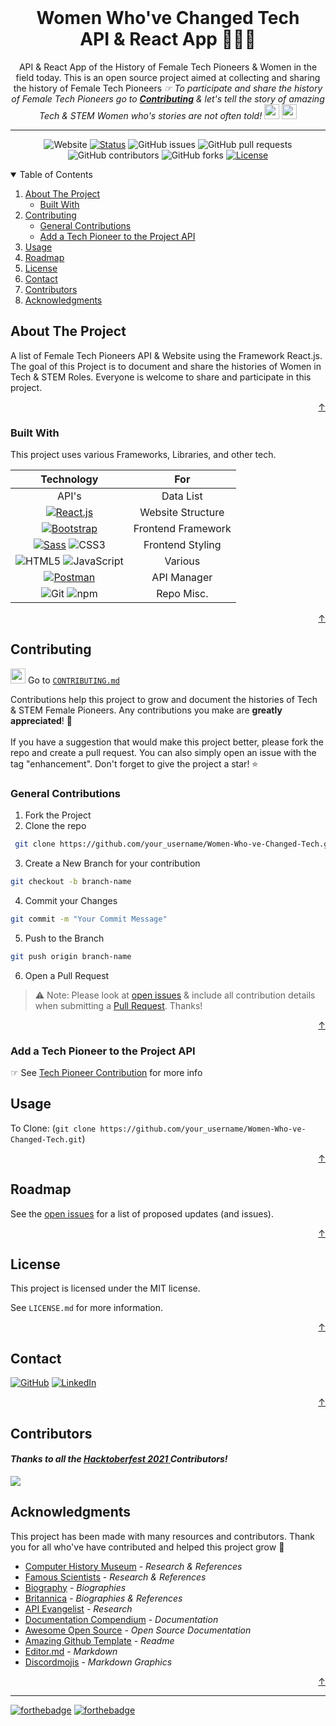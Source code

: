 <div id="top"></div>

<br />
<div align="center">

  <h1 align="center">Women Who've Changed Tech <br>
  API & React App   👩🏻‍💻 </h1>
  <p align="center">
    API & React App of the History of Female Tech Pioneers & Women in the field today. This is an open source project aimed at collecting and sharing the history of Female Tech Pioneers <i> ☞ To participate and share the history of Female Tech Pioneers go to <a href="#contributing"><strong>Contributing</strong></a> & let's tell the story of amazing Tech & STEM Women who's stories are not often told! </i><img src="https://emojis.slackmojis.com/emojis/images/1581335465/7773/feminist_parrot.png?1581335465" height="24px" width="24px">  <img src="https://emojis.slackmojis.com/emojis/images/1617045507/25704/girl_power.gif?1617045507" height="24px" width="24px">
 </p>

  </div>

  ---

<div align="center">

![Website](https://img.shields.io/website?down_color=red&up_color=green&url=https%3A%2F%2Fwomen-who-changed-tech.netlify.app%2F)
[![Status](https://img.shields.io/badge/status-active-success.svg)](https://women-who-changed-tech.netlify.app/) 
![GitHub issues](https://img.shields.io/github/issues/kwing25/Women-Who-ve-Changed-Tech?style=flat)
![GitHub pull requests](https://img.shields.io/github/issues-pr/kwing25/Women-Who-ve-Changed-Tech?style=flat)
![GitHub contributors](https://img.shields.io/github/contributors/kwing25/Women-Who-ve-Changed-Tech)
![GitHub forks](https://img.shields.io/github/forks/kwing25/Women-Who-ve-Changed-Tech)
[![License](https://img.shields.io/badge/license-MIT-blue.svg)](/LICENSE)



</div>


<!-- TABLE OF CONTENTS -->
<details open>
  <summary>Table of Contents</summary>
  <ol>
    <li>
      <a href="#about-the-project">About The Project</a>
      <ul>
        <li><a href="#built-with">Built With</a></li>
      </ul>
    </li>
    </li>
    <li><a href="#contributing">Contributing</a>
      <ul>
        <li><a href="#general-contributions">General Contributions</a></li>
        <li><a href="#add-a-tech-pioneer-to-the-project-api">Add a Tech Pioneer to the Project API</a></li>
      </ul>
    </li>
    <li><a href="#usage">Usage</a></li>
    <li><a href="#roadmap">Roadmap</a></li>
    <li><a href="#license">License</a></li>
    <li><a href="#contact">Contact</a></li>
     <li><a href="#contributors">Contributors</a></li>
    <li><a href="#acknowledgments">Acknowledgments</a></li>
  </ol>
</details>


<!-- ABOUT THE PROJECT -->
## About The Project

A list of Female Tech Pioneers API & Website using the Framework React.js. The goal of this Project is to document and share the histories of Women in Tech & STEM Roles. Everyone is welcome to share and participate in this project. 


<p align="right"><a href="#top">↑</a></p>

### Built With
This project uses various Frameworks, Libraries, and other tech.

| Technology  | For   |
| :------------: | :------------: |
| API's | Data List |
|   [![React.js](https://img.shields.io/badge/React.js-000000?style=flat&logo=React&link=https://reactjs.org/)](https://reactjs.org/)| Website Structure |
| [![Bootstrap](https://img.shields.io/badge/Bootstrap-000000?style=flat-square&logo=Bootstrap&link=https://getbootstrap.com/)](https://getbootstrap.com/) | Frontend Framework |
| [![Sass](https://img.shields.io/badge/Sass-000000?style=flat&logo=Sass&link=https://sass-lang.com/)](https://sass-lang.com/) ![CSS3](https://img.shields.io/badge/CSS3-000000?style=flat&logo=CSS3)| Frontend Styling |
| ![HTML5](https://img.shields.io/badge/HTML5-000000?style=flat&logo=HTML5) ![JavaScript](https://img.shields.io/badge/JavaScript-000000?style=flat&logo=JavaScript) | Various |
| [![Postman](https://img.shields.io/badge/Postman-000000?style=flat&logo=Postman&link=postman.com)](postman.com) | API Manager |
| ![Git](https://img.shields.io/badge/Git-000000?style=flat&logo=Git) ![npm](https://img.shields.io/badge/npm-000000?style=flat&logo=npm)| Repo Misc. |



<p align="right"><a href="#top">↑</a></p>

<!-- CONTRIBUTING -->
## Contributing

 <img src="https://emojis.slackmojis.com/emojis/images/1617576678/27300/arrow.gif?1617576678" height="24px" width="24px"> Go to <a href="https://github.com/kwing25/Women-Who-ve-Changed-Tech/blob/main/CONTRIBUTING.md"> ```CONTRIBUTING.md```</a>
 

Contributions help this project to grow and document the histories of Tech & STEM Female Pioneers. Any contributions you make are **greatly appreciated**! 🤝 <br><br>
If you have a suggestion that would make this project better, please fork the repo and create a pull request. You can also simply open an issue with the tag "enhancement". Don't forget to give the project a star! ⭐️

### **General Contributions**
  1. Fork the Project 
  2. Clone the repo 
  ```sh
   git clone https://github.com/your_username/Women-Who-ve-Changed-Tech.git
   ```
  3. Create a New Branch for your contribution 
  ```sh
  git checkout -b branch-name
  ```
  4. Commit your Changes 
```sh
git commit -m "Your Commit Message"
```
  5. Push to the Branch 
```sh
git push origin branch-name
```
  6. Open a Pull Request

> ⚠️ Note: 
  Please look at [open issues](https://github.com/kwing25/Women-Who-ve-Changed-Tech/issues) & include all contribution details when submitting a [Pull Request](https://github.com/kwing25/Women-Who-ve-Changed-Tech/blob/550b3e897a317802292a49cdb78031851d177b06/.github/PULL_REQUEST_TEMPLATE/pull_request_template.md). Thanks!


  <p align="right"><a href="#top">↑</a></p>

### Add a Tech Pioneer to the Project API

☞ See [Tech Pioneer Contribution](https://github.com/kwing25/Women-Who-ve-Changed-Tech/blob/550b3e897a317802292a49cdb78031851d177b06/api/TECH-PIONEER-CONTRIBUTE.md) for more info

<!-- > *JSON Data Screenshot-*

<img src="https://raw.githubusercontent.com/kwing25/Women-Who-ve-Changed-Tech/main/src/assets/techpeoplelistjson.png" width="500px" height="340px"> -->

<!-- USAGE EXAMPLES -->
## Usage

To Clone:  (```git clone https://github.com/your_username/Women-Who-ve-Changed-Tech.git```)

<p align="right"><a href="#top">↑</a></p>

<!-- ROADMAP -->
## Roadmap

See the [open issues](https://github.com/kwing25/Women-Who-ve-Changed-Tech/issues) for a list of proposed updates (and issues).



<p align="right"><a href="#top">↑</a></p>


<!-- LICENSE -->
## License
This project is licensed under the MIT license. 

See `LICENSE.md` for more information.
<p align="right"><a href="#top">↑</a></p>

<!-- CONTACT -->
## Contact

[![GitHub ](https://img.shields.io/badge/GitHub-@kwing25-85e2cd?style=flat&logo=GitHub&link=https://github.com/kwing25)](https://github.com/kwing25)
[![LinkedIn](https://img.shields.io/badge/LinkedIn-gray?style=flat&logo=Linkedin&link=https://www.linkedin.com/in/kendrawing/)](https://www.linkedin.com/in/kendrawing/)


<!-- [![GitHub Repo](https://img.shields.io/badge/GitHub_Repo-gray?style=flat&logo=GitHub&link=https://github.com/kwing25/Women-Who-ve-Changed-Tech)](https://github.com/kwing25/Women-Who-ve-Changed-Tech) -->

<p align="right"><a href="#top">↑</a></p>

## Contributors
#### *Thanks to all the <a href="https://hacktoberfest.digitalocean.com/"> <i> Hacktoberfest 2021</i> </a>  Contributors!* 

<a href="https://github.com/kwing25/Women-Who-ve-Changed-Tech">
  <img src="https://contrib.rocks/image?repo=kwing25/Women-Who-ve-Changed-Tech" />
</a>

<!-- ACKNOWLEDGMENTS -->
## Acknowledgments
This project has been made with many resources and contributors. Thank you for all who've have contributed and helped this project grow 👏

* [Computer History Museum](https://www.computerhistory.org/) - <i>Research & References</i>
* [Famous Scientists](https://www.famousscientists.org/ada-lovelace/) - <i>Research & References</i>
* [Biography](https://www.biography.com/) - <i>Biographies</i>
* [Britannica](https://www.britannica.com/) - <i>Biographies & References</i>
* [API Evangelist](https://women-in-tech.apievangelist.com/) - <i>Research</i>
* [Documentation Compendium](https://github.com/kylelobo/The-Documentation-Compendium) - <i>Documentation</i>
* [Awesome Open Source](https://awesomeopensource.com/) - <i>Open Source Documentation</i>
* [Amazing Github Template](https://github.com/dec0dOS/amazing-github-template) - <i>Readme</i>
* [Editor.md](https://pandao.github.io/editor.md/en.html) - <i>Markdown</i>
* [Discordmojis](https://discordmojis.com/) - <i>Markdown Graphics</i>

<p align="right"><a href="#top">↑</a></p>

---
[![forthebadge](https://forthebadge.com/images/badges/built-with-love.svg)](https://forthebadge.com)
[![forthebadge](https://forthebadge.com/images/badges/powered-by-pull-requests.svg)](https://forthebadge.com)

